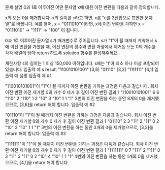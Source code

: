 문제 설명
0과 1로 이루어진 어떤 문자열 x에 대한 이진 변환을 다음과 같이 정의합니다.

x의 모든 0을 제거합니다.
x의 길이를 c라고 하면, x를 "c를 2진법으로 표현한 문자열"로 바꿉니다.
예를 들어, x = "0111010"이라면, x에 이진 변환을 가하면 x = "0111010" -> "1111" -> "100" 이 됩니다.

0과 1로 이루어진 문자열 s가 매개변수로 주어집니다. s가 "1"이 될 때까지 계속해서 s에 이진 변환을 가했을 때, 이진 변환의 횟수와 변환 과정에서 제거된 모든 0의 개수를 각각 배열에 담아 return 하도록 solution 함수를 완성해주세요.

제한사항
s의 길이는 1 이상 150,000 이하입니다.
s에는 '1'이 최소 하나 이상 포함되어 있습니다.
입출력 예
s	result
"110010101001"	[3,8]
"01110"	[3,3]
"1111111"	[4,1]
입출력 예 설명
입출력 예 #1

"110010101001"이 "1"이 될 때까지 이진 변환을 가하는 과정은 다음과 같습니다.
회차	이진 변환 이전	제거할 0의 개수	0 제거 후 길이	이진 변환 결과
1	"110010101001"	6	6	"110"
2	"110"	1	2	"10"
3	"10"	1	1	"1"
3번의 이진 변환을 하는 동안 8개의 0을 제거했으므로, [3,8]을 return 해야 합니다.
입출력 예 #2

"01110"이 "1"이 될 때까지 이진 변환을 가하는 과정은 다음과 같습니다.
회차	이진 변환 이전	제거할 0의 개수	0 제거 후 길이	이진 변환 결과
1	"01110"	2	3	"11"
2	"11"	0	2	"10"
3	"10"	1	1	"1"
3번의 이진 변환을 하는 동안 3개의 0을 제거했으므로, [3,3]을 return 해야 합니다.
입출력 예 #3

"1111111"이 "1"이 될 때까지 이진 변환을 가하는 과정은 다음과 같습니다.
회차	이진 변환 이전	제거할 0의 개수	0 제거 후 길이	이진 변환 결과
1	"1111111"	0	7	"111"
2	"111"	0	3	"11"
3	"11"	0	2	"10"
4	"10"	1	1	"1"
4번의 이진 변환을 하는 동안 1개의 0을 제거했으므로, [4,1]을 return 해야 합니다.